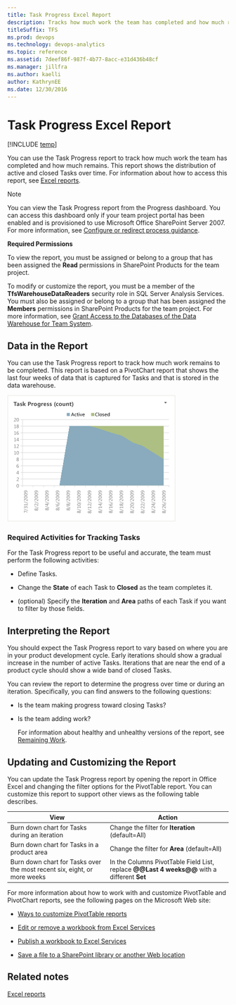 ```yaml
---
title: Task Progress Excel Report 
description: Tracks how much work the team has completed and how much remains.
titleSuffix: TFS
ms.prod: devops
ms.technology: devops-analytics
ms.topic: reference
ms.assetid: 7deef86f-987f-4b77-8acc-e31d436b48cf
ms.manager: jillfra
ms.author: kaelli
author: KathrynEE
ms.date: 12/30/2016
---
```


# Task Progress Excel Report

[!INCLUDE [temp](../_shared/tfs-sharepoint-version.md)]

You can use the Task Progress report to track how much work the team has completed and how much remains. This report shows the distribution of active and closed Tasks over time. For information about how to access this report, see [Excel reports](excel-reports.md).  
  
> [!NOTE]
>  You can view the Task Progress report from the Progress dashboard. You can access this dashboard only if your team project portal has been enabled and is provisioned to use Microsoft Office SharePoint Server 2007. For more information, see [Configure or redirect process guidance](../sharepoint-dashboards/configure-or-redirect-process-guidance.md).  
  
 **Required Permissions**  
  
 To view the report, you must be assigned or belong to a group that has been assigned the **Read** permissions in SharePoint Products for the team project.  
  
 To modify or customize the report, you must be a member of the **TfsWarehouseDataReaders** security role in SQL Server Analysis Services. You must also be assigned or belong to a group that has been assigned the **Members** permissions in SharePoint Products for the team project. For more information, see [Grant Access to the Databases of the Data Warehouse for Team System](../admin/grant-permissions-to-reports.md).  
  
##  <a name="Data"></a> Data in the Report  
 You can use the Task Progress report to track how much work remains to be completed. This report is based on a PivotChart report that shows the last four weeks of data that is captured for Tasks and that is stored in the data warehouse.  
  
 ![Task Progress Excel Report](_img/procguid_exceltask.png "ProcGuid_ExcelTask")  
  
### Required Activities for Tracking Tasks  
 For the Task Progress report to be useful and accurate, the team must perform the following activities:  
  
-   Define Tasks.  
  
-   Change the **State** of each Task to **Closed** as the team completes it.  
  
-   (optional) Specify the **Iteration** and **Area** paths of each Task if you want to filter by those fields.  
  
##  <a name="Interpreting"></a> Interpreting the Report  
 You should expect the Task Progress report to vary based on where you are in your product development cycle. Early iterations should show a gradual increase in the number of active Tasks. Iterations that are near the end of a product cycle should show a wide band of closed Tasks.  
  
 You can review the report to determine the progress over time or during an iteration. Specifically, you can find answers to the following questions:  
  
- Is the team making progress toward closing Tasks?  
  
- Is the team adding work?  
  
  For information about healthy and unhealthy versions of the report, see [Remaining Work](../sql-reports/remaining-work-report.md).  
  
##  <a name="Updating"></a> Updating and Customizing the Report  
 You can update the Task Progress report by opening the report in Office Excel and changing the filter options for the PivotTable report. You can customize this report to support other views as the following table describes.  
  
|View|Action|  
|----------|------------|  
|Burn down chart for Tasks during an iteration|Change the filter for **Iteration** (default=All)|  
|Burn down chart for Tasks in a product area|Change the filter for **Area** (default=All)|  
|Burn down chart for Tasks over the most recent six, eight, or more weeks|In the Columns PivotTable Field List, replace **@@Last 4 weeks@@** with a different **Set**|  
  
 For more information about how to work with and customize PivotTable and PivotChart reports, see the following pages on the Microsoft Web site:  
  
-   [Ways to customize PivotTable reports](http://go.microsoft.com/fwlink/?LinkId=165722)  
  
-   [Edit or remove a workbook from Excel Services](http://go.microsoft.com/fwlink/?LinkId=165723)  
  
-   [Publish a workbook to Excel Services](http://go.microsoft.com/fwlink/?LinkId=165724)  
  
-   [Save a file to a SharePoint library or another Web location](http://go.microsoft.com/fwlink/?LinkId=165725)  
  
## Related notes
 [Excel reports](excel-reports.md)
